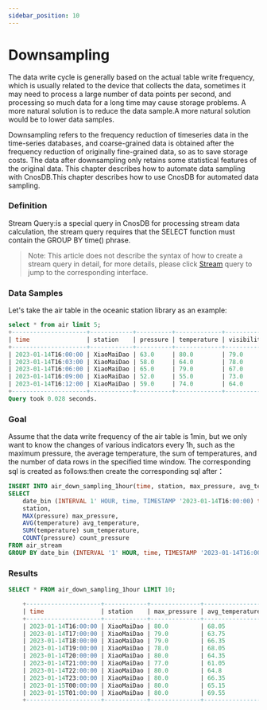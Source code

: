 ```yaml
---
sidebar_position: 10
---
```


# Downsampling

The data write cycle is generally based on the actual table write frequency, which is usually related to the device that collects the data, sometimes it may need to process a large number of data points per second, and processing so much data for a long time may cause storage problems. A more natural solution is to reduce the data sample.A more natural solution would be to lower data samples.

Downsampling refers to the frequency reduction of timeseries data in the time-series databases, and coarse-grained data is obtained after the frequency reduction of originally fine-grained data, so as to save storage costs. The data after downsampling only retains some statistical features of the original data. This chapter describes how to automate data sampling with CnosDB.This chapter describes how to use CnosDB for automated data sampling.

### Definition

Stream Query:is a special query in CnosDB for processing stream data calculation, the stream query requires that the SELECT function must contain the GROUP BY time() phrase.

> Note: This article does not describe the syntax of how to create a stream query in detail, for more details, please click [Stream](../../latest/reference/sql.md#stream) query to jump to the corresponding interface.

### Data Samples

Let's take the air table in the oceanic station library as an example:

```sql
select * from air limit 5;
+---------------------+------------+----------+-------------+------------+
| time                | station    | pressure | temperature | visibility |
+---------------------+------------+----------+-------------+------------+
| 2023-01-14T16:00:00 | XiaoMaiDao | 63.0     | 80.0        | 79.0       |
| 2023-01-14T16:03:00 | XiaoMaiDao | 58.0     | 64.0        | 78.0       |
| 2023-01-14T16:06:00 | XiaoMaiDao | 65.0     | 79.0        | 67.0       |
| 2023-01-14T16:09:00 | XiaoMaiDao | 52.0     | 55.0        | 73.0       |
| 2023-01-14T16:12:00 | XiaoMaiDao | 59.0     | 74.0        | 64.0       |
+---------------------+------------+----------+-------------+------------+
Query took 0.028 seconds.
```

### Goal

Assume that the data write frequency of the air table is 1min, but we only want to know the changes of various indicators every 1h, such as the maximum pressure, the average temperature, the sum of temperatures, and the number of data rows in the specified time window. The corresponding sql is created as follows:then create the corresponding sql after：

```sql
INSERT INTO air_down_sampling_1hour(time, station, max_pressure, avg_temperature, sum_temperature, count_pressure) 
SELECT 
	date_bin (INTERVAL 1' HOUR, time, TIMESTAMP '2023-01-14T16:00:00) time, 
	station, 
	MAX(pressure) max_pressure, 
	AVG(temperature) avg_temperature, 
	SUM(temperature) sum_temperature, 
	COUNT(pressure) count_pressure 
FROM air_stream 
GROUP BY date_bin (INTERVAL '1' HOUR, time, TIMESTAMP '2023-01-14T16:00:00'), station;
```

### Results

```sql
SELECT * FROM air_down_sampling_1hour LIMIT 10;

    +---------------------+------------+--------------+-----------------+-----------------+----------------+
    | time                | station    | max_pressure | avg_temperature | sum_temperature | count_pressure |
    +---------------------+------------+--------------+-----------------+-----------------+----------------+
    | 2023-01-14T16:00:00 | XiaoMaiDao | 80.0         | 68.05           | 1361.0          | 20             |
    | 2023-01-14T17:00:00 | XiaoMaiDao | 79.0         | 63.75           | 1275.0          | 20             |
    | 2023-01-14T18:00:00 | XiaoMaiDao | 79.0         | 66.35           | 1327.0          | 20             |
    | 2023-01-14T19:00:00 | XiaoMaiDao | 78.0         | 68.05           | 1361.0          | 20             |
    | 2023-01-14T20:00:00 | XiaoMaiDao | 80.0         | 64.35           | 1287.0          | 20             |
    | 2023-01-14T21:00:00 | XiaoMaiDao | 77.0         | 61.05           | 1221.0          | 20             |
    | 2023-01-14T22:00:00 | XiaoMaiDao | 80.0         | 64.8            | 1296.0          | 20             |
    | 2023-01-14T23:00:00 | XiaoMaiDao | 80.0         | 66.35           | 1327.0          | 20             |
    | 2023-01-15T00:00:00 | XiaoMaiDao | 80.0         | 65.15           | 1303.0          | 20             |
    | 2023-01-15T01:00:00 | XiaoMaiDao | 80.0         | 69.55           | 1391.0          | 20             |
    +---------------------+------------+--------------+-----------------+-----------------+----------------+
```
